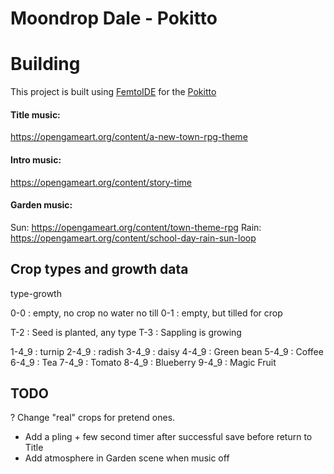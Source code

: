 # Moondrop Dale - Pokitto

# Building
This project is built using [FemtoIDE](https://github.com/felipemanga/femtoIDE) for the [Pokitto](https://talk.pokitto.com/)

#### Title music: 
https://opengameart.org/content/a-new-town-rpg-theme

#### Intro music:
https://opengameart.org/content/story-time

#### Garden music:
Sun: https://opengameart.org/content/town-theme-rpg
Rain: https://opengameart.org/content/school-day-rain-sun-loop



## Crop types and growth data

type-growth

0-0 : empty, no crop no water no till
0-1 : empty, but tilled for crop

T-2 : Seed is planted, any type
T-3 : Sappling is growing 

1-4_9 : turnip 
2-4_9 : radish
3-4_9 : daisy
4-4_9 : Green bean
5-4_9 : Coffee
6-4_9 : Tea
7-4_9 : Tomato
8-4_9 : Blueberry
9-4_9 : Magic Fruit

## TODO

? Change "real" crops for pretend ones.

- Add a pling + few second timer after successful save before return to Title
- Add atmosphere in Garden scene when music off

